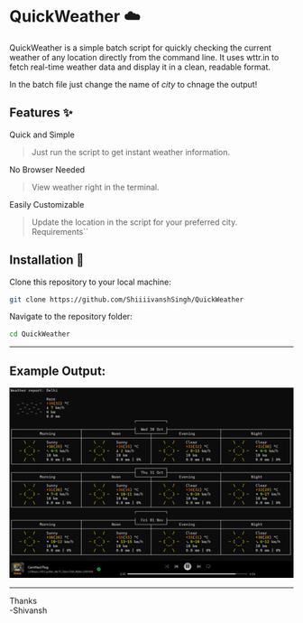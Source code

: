 # QuickWeather ☁️

QuickWeather is a simple batch script for quickly checking the current weather of any location directly from the command line. It uses wttr.in to fetch real-time weather data and display it in a clean, readable format.

In the batch file just change the name of _city_ to chnage the output!

## Features ✨

Quick and Simple 
> Just run the script to get instant weather information.

No Browser Needed 
> View weather right in the terminal.

Easily Customizable  
>  Update the location in the script for your preferred city.
Requirements``


## Installation 🔧

Clone this repository to your local machine:

```bash
git clone https://github.com/ShiiiivanshSingh/QuickWeather
```
Navigate to the repository folder:
```bash
cd QuickWeather
```
--- 

## Example Output:
![alt text](image.png)

---
Thanks<br> -Shivansh
